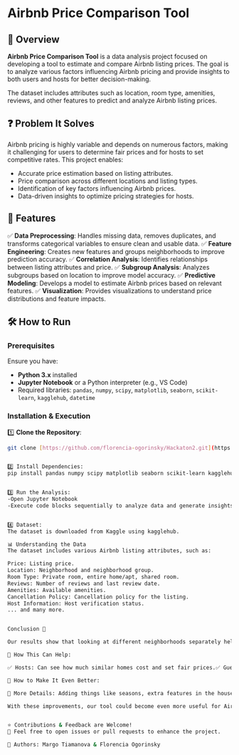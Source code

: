 # Airbnb Price Comparison Tool

## 📌 Overview
**Airbnb Price Comparison Tool** is a data analysis project focused on developing a tool to estimate and compare Airbnb listing prices. The goal is to analyze various factors influencing Airbnb pricing and provide insights to both users and hosts for better decision-making.

The dataset includes attributes such as location, room type, amenities, reviews, and other features to predict and analyze Airbnb listing prices.

## ❓ Problem It Solves
Airbnb pricing is highly variable and depends on numerous factors, making it challenging for users to determine fair prices and for hosts to set competitive rates. This project enables:
- Accurate price estimation based on listing attributes.
- Price comparison across different locations and listing types.
- Identification of key factors influencing Airbnb prices.
- Data-driven insights to optimize pricing strategies for hosts.

## 🚀 Features
✅ **Data Preprocessing**: Handles missing data, removes duplicates, and transforms categorical variables to ensure clean and usable data.
✅ **Feature Engineering**: Creates new features and groups neighborhoods to improve prediction accuracy.
✅ **Correlation Analysis**: Identifies relationships between listing attributes and price.
✅ **Subgroup Analysis**: Analyzes subgroups based on location to improve model accuracy.
✅ **Predictive Modeling**: Develops a model to estimate Airbnb prices based on relevant features.
✅ **Visualization**: Provides visualizations to understand price distributions and feature impacts.

## 🛠 How to Run
### Prerequisites
Ensure you have:
- **Python 3.x** installed
- **Jupyter Notebook** or a Python interpreter (e.g., VS Code)
- Required libraries: `pandas`, `numpy`, `scipy`, `matplotlib`, `seaborn`, `scikit-learn`, `kagglehub`, `datetime`

### Installation & Execution
1️⃣ **Clone the Repository**:
```bash
git clone [https://github.com/florencia-ogorinsky/Hackaton2.git](https://github.com/florencia-ogorinsky/Hackaton2.git)


2️⃣ Install Dependencies:
pip install pandas numpy scipy matplotlib seaborn scikit-learn kagglehub datetime


3️⃣ Run the Analysis:
-Open Jupyter Notebook
-Execute code blocks sequentially to analyze data and generate insights.


4️⃣ Dataset:
The dataset is downloaded from Kaggle using kagglehub.

📊 Understanding the Data
The dataset includes various Airbnb listing attributes, such as:

Price: Listing price.
Location: Neighborhood and neighborhood group.
Room Type: Private room, entire home/apt, shared room.
Reviews: Number of reviews and last review date.
Amenities: Available amenities.
Cancellation Policy: Cancellation policy for the listing.
Host Information: Host verification status.
... and many more.


Conclusion 📌

Our results show that looking at different neighborhoods separately helps us predict Airbnb prices better. Each area has its own price patterns, so splitting the data makes the predictions more accurate. We also used a special math trick (log transformation) to make prices easier to compare, helping our model work better.

🚀 How This Can Help:

✅ Hosts: Can see how much similar homes cost and set fair prices.✅ Guests: Can find good deals and compare prices more easily.✅ Market Experts: Can study price trends and see which areas are growing.✅ Real Estate Agents: Can use the data to find good places for investment.

🔧 How to Make It Even Better:

🔹 More Details: Adding things like seasons, extra features in the house, and reviews could improve predictions.🔹 Smarter Models: Trying out advanced AI models may give even better results.🔹 Time-Based Pricing: Looking at how prices change over time can help make smarter predictions.🔹 More Location Info: Adding data on crime rates, attractions, and local events could improve accuracy.

With these improvements, our tool could become even more useful for Airbnb users, hosts, and business experts.


⭐ Contributions & Feedback are Welcome!
📩 Feel free to open issues or pull requests to enhance the project.

📌 Authors: Margo Tiamanova & Florencia Ogorinsky




